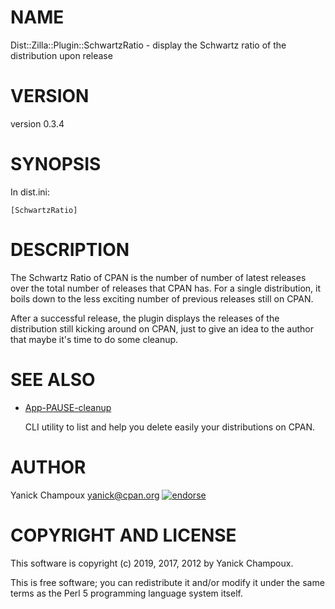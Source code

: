 # NAME

Dist::Zilla::Plugin::SchwartzRatio - display the Schwartz ratio of the distribution upon release

# VERSION

version 0.3.4

# SYNOPSIS

In dist.ini:

```
[SchwartzRatio]
```

# DESCRIPTION

The Schwartz Ratio of CPAN is the number of number of latest
releases over the total number of releases that CPAN has. For
a single distribution, it boils down to the less exciting
number of previous releases still on CPAN.

After a successful release, the plugin displays
the releases of the distribution still kicking around on CPAN,
just to give an idea to the author that maybe it's time
to do some cleanup.

# SEE ALSO

- [App-PAUSE-cleanup](https://metacpan.org/release/App-PAUSE-cleanup)

    CLI utility to list and help you delete easily your distributions on CPAN.

# AUTHOR

Yanick Champoux <yanick@cpan.org> [![endorse](http://api.coderwall.com/yanick/endorsecount.png)](http://coderwall.com/yanick)

# COPYRIGHT AND LICENSE

This software is copyright (c) 2019, 2017, 2012 by Yanick Champoux.

This is free software; you can redistribute it and/or modify it under
the same terms as the Perl 5 programming language system itself.
